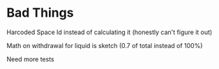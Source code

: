# Bad Things

Harcoded Space Id instead of calculating it (honestly can't figure it out)

Math on withdrawal for liquid is sketch (0.7 of total instead of 100%)

Need more tests